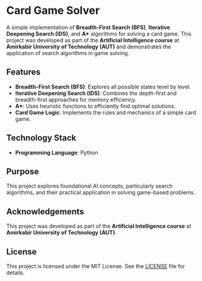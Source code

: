 # Card Game Solver  

A simple implementation of **Breadth-First Search (BFS)**, **Iterative Deepening Search (IDS)**, and **A\*** algorithms for solving a card game. This project was developed as part of the **Artificial Intelligence course** at **Amirkabir University of Technology (AUT)** and demonstrates the application of search algorithms in game solving.  

## Features  
- **Breadth-First Search (BFS)**: Explores all possible states level by level.  
- **Iterative Deepening Search (IDS)**: Combines the depth-first and breadth-first approaches for memory efficiency.  
- **A\***: Uses heuristic functions to efficiently find optimal solutions.  
- **Card Game Logic**: Implements the rules and mechanics of a simple card game.  

## Technology Stack  
- **Programming Language**: Python  

## Purpose  
This project explores foundational AI concepts, particularly search algorithms, and their practical application in solving game-based problems.  

## Acknowledgements  
This project was developed as part of the **Artificial Intelligence course** at **Amirkabir University of Technology (AUT)**.  

## License  
This project is licensed under the MIT License. See the [LICENSE](LICENSE) file for details.  
